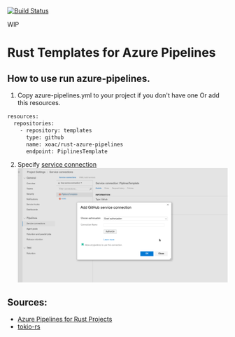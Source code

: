 [![Build Status](https://dev.azure.com/sylwesterrapala/azure-piplines/_apis/build/status/xoac.rust-azure-pipelines?branchName=master)](https://dev.azure.com/sylwesterrapala/azure-piplines/_build/latest?definitionId=3&branchName=master)

WIP

# Rust Templates for Azure Pipelines

## How to use run azure-pipelines.

1. Copy azure-pipelines.yml to your project if you don't have one Or add this resources.
```
resources:
  repositories:
    - repository: templates
      type: github
      name: xoac/rust-azure-pipelines
      endpoint: PiplinesTemplate

```
2. Specify [service connection](https://docs.microsoft.com/pl-pl/azure/devops/pipelines/library/service-endpoints?view=azure-devops)
![](allow_templates.png)


## Sources:
* [Azure Pipelines for Rust Projects](https://nbsoftsolutions.com/blog/azure-pipelines-for-rust-projects)
* [tokio-rs](https://github.com/tokio-rs/tokio)

